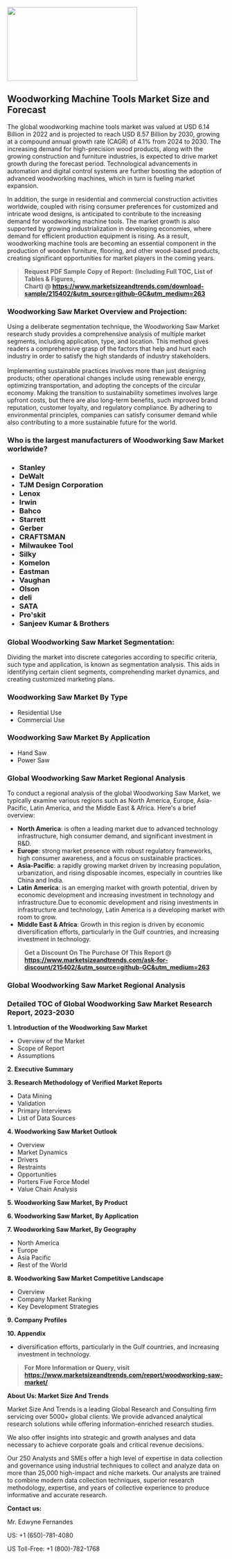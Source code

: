 <p><img class="alignnone size-medium wp-image-20088" src="https://ffe5etoiles.com/wp-content/uploads/2024/12/MST1-300x171.png" alt="" width="300" height="171" /></p><h2>Woodworking Machine Tools Market Size and Forecast</h2><p>The global woodworking machine tools market was valued at USD 6.14 Billion in 2022 and is projected to reach USD 8.57 Billion by 2030, growing at a compound annual growth rate (CAGR) of 4.1% from 2024 to 2030. The increasing demand for high-precision wood products, along with the growing construction and furniture industries, is expected to drive market growth during the forecast period. Technological advancements in automation and digital control systems are further boosting the adoption of advanced woodworking machines, which in turn is fueling market expansion.</p><p>In addition, the surge in residential and commercial construction activities worldwide, coupled with rising consumer preferences for customized and intricate wood designs, is anticipated to contribute to the increasing demand for woodworking machine tools. The market growth is also supported by growing industrialization in developing economies, where demand for efficient production equipment is rising. As a result, woodworking machine tools are becoming an essential component in the production of wooden furniture, flooring, and other wood-based products, creating significant opportunities for market players in the coming years.</p></p><blockquote id="" class=""><strong>Request PDF Sample Copy of Report: (Including Full TOC, List of Tables &amp; Figures, Chart)&nbsp;@&nbsp;<strong><a href="https://www.marketsizeandtrends.com/download-sample/215402/&utm_source=github-GC&utm_medium=263" target="_blank">https://www.marketsizeandtrends.com/download-sample/215402/&utm_source=github-GC&utm_medium=263</a></strong></strong></blockquote><h3 id="" class="">Woodworking Saw Market&nbsp;Overview and Projection:</h3><p id="" class="">Using a deliberate segmentation technique, the Woodworking Saw Market research study provides a comprehensive analysis of multiple market segments, including application, type, and location. This method gives readers a comprehensive grasp of the factors that help and hurt each industry in order to satisfy the high standards of industry stakeholders. <br /> <br />Implementing sustainable practices involves more than just designing products; other operational changes include using renewable energy, optimizing transportation, and adopting the concepts of the circular economy. Making the transition to sustainability sometimes involves large upfront costs, but there are also long-term benefits, such improved brand reputation, customer loyalty, and regulatory compliance. By adhering to environmental principles, companies can satisfy consumer demand while also contributing to a more sustainable future for the world.</p><h3 id="" class="">Who is the largest manufacturers of&nbsp;Woodworking Saw Market worldwide?</h3><h3 class=""><p><ul><li>Stanley </li><li> DeWalt </li><li> TJM Design Corporation </li><li> Lenox </li><li> Irwin </li><li> Bahco </li><li> Starrett </li><li> Gerber </li><li> CRAFTSMAN </li><li> Milwaukee Tool </li><li> Silky </li><li> Komelon </li><li> Eastman </li><li> Vaughan </li><li> Olson </li><li> deli </li><li> SATA </li><li> Pro'skit </li><li> Sanjeev Kumar & Brothers</li></ul></p></h3><h3 id="" class="">Global&nbsp;Woodworking Saw Market Segmentation:</h3><p id="" class="">Dividing the market into discrete categories according to specific criteria, such type and application, is known as segmentation analysis. This aids in identifying certain client segments, comprehending market dynamics, and creating customized marketing plans.</p><h3 id="" class="">Woodworking Saw Market&nbsp;By Type</h3><p><p><ul><li>Residential Use</li><li> Commercial Use</p></li></ul></p></p><h3 id="" class="">Woodworking Saw Market&nbsp;By Application</h3><p class=""><p><ul><li>Hand Saw</li><li> Power Saw</li></ul></p></p><h3 id="" class="">Global Woodworking Saw Market Regional Analysis</h3><p id="" class="">To conduct a regional analysis of the global Woodworking Saw Market, we typically examine various regions such as North America, Europe, Asia-Pacific, Latin America, and the Middle East &amp; Africa. Here's a brief overview:</p><ul><li><strong>North America</strong>: is often a leading market due to advanced technology infrastructure, high consumer demand, and significant investment in R&amp;D.</li><li><strong>Europe</strong>: strong market presence with robust regulatory frameworks, high consumer awareness, and a focus on sustainable practices.</li><li><strong>Asia-Pacific</strong>: a rapidly growing market driven by increasing population, urbanization, and rising disposable incomes, especially in countries like China and India.</li><li><strong>Latin America</strong>: is an emerging market with growth potential, driven by economic development and increasing investment in technology and infrastructure.Due to economic development and rising investments in infrastructure and technology, Latin America is a developing market with room to grow.</li><li><strong>Middle East &amp; Africa</strong>: Growth in this region is driven by economic diversification efforts, particularly in the Gulf countries, and increasing investment in technology.</li></ul><blockquote id="" class=""><strong>Get a Discount On The Purchase Of This Report @ <strong><a href="https://www.marketsizeandtrends.com/ask-for-discount/215402/&utm_source=github-GC&utm_medium=263" target="_blank">https://www.marketsizeandtrends.com/ask-for-discount/215402/&utm_source=github-GC&utm_medium=263</a></strong></strong></blockquote><h3 id="" class="">Global Woodworking Saw Market Regional Analysis</h3><h3 id="" class="">Detailed TOC of Global Woodworking Saw Market Research Report, 2023-2030</h3><p id="" class=""><strong>1. Introduction of the Woodworking Saw Market</strong></p><ul><li>Overview of the Market</li><li>Scope of Report</li><li>Assumptions</li></ul><p id="" class=""><strong>2. Executive Summary</strong></p><p id="" class=""><strong>3. Research Methodology of Verified Market Reports</strong></p><ul><li>Data Mining</li><li>Validation</li><li>Primary Interviews</li><li>List of Data Sources</li></ul><p id="" class=""><strong>4. Woodworking Saw Market Outlook</strong></p><ul><li>Overview</li><li>Market Dynamics</li><li>Drivers</li><li>Restraints</li><li>Opportunities</li><li>Porters Five Force Model</li><li>Value Chain Analysis</li></ul><p id="" class=""><strong>5. Woodworking Saw Market, By Product</strong></p><p id="" class=""><strong>6. Woodworking Saw Market, By Application</strong></p><p id="" class=""><strong>7. Woodworking Saw Market, By Geography</strong></p><ul><li>North America</li><li>Europe</li><li>Asia Pacific</li><li>Rest of the World</li></ul><p id="" class=""><strong>8. Woodworking Saw Market Competitive Landscape</strong></p><ul><li>Overview</li><li>Company Market Ranking</li><li>Key Development Strategies</li></ul><p id="" class=""><strong>9. Company Profiles</strong></p><p id="" class=""><strong>10. Appendix</strong></p><ul><li>diversification efforts, particularly in the Gulf countries, and increasing investment in technology.</li></ul><blockquote id="" class=""><strong>For More Information or Query, visit <strong><strong><a href="https://www.marketsizeandtrends.com/report/woodworking-saw-market/" target="_blank">https://www.marketsizeandtrends.com/report/woodworking-saw-market/</a></strong></strong></strong></blockquote><p id="" class=""><strong>About Us: Market Size And Trends</strong></p><p id="" class="">Market Size And Trends is a leading Global Research and Consulting firm servicing over 5000+ global clients. We provide advanced analytical research solutions while offering information-enriched research studies.</p><p id="" class="">We also offer insights into strategic and growth analyses and data necessary to achieve corporate goals and critical revenue decisions.</p><p id="" class="">Our 250 Analysts and SMEs offer a high level of expertise in data collection and governance using industrial techniques to collect and analyze data on more than 25,000 high-impact and niche markets. Our analysts are trained to combine modern data collection techniques, superior research methodology, expertise, and years of collective experience to produce informative and accurate research.</p><p id="" class=""><strong>Contact us:</strong></p><p id="" class="">Mr. Edwyne Fernandes</p><p id="" class="">US: +1 (650)-781-4080</p><p id="" class="">US Toll-Free: +1 (800)-782-1768</p>
